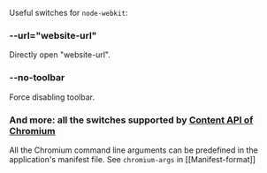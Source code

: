 Useful switches for `node-webkit`:

### --url="website-url"
Directly open "website-url".

### --no-toolbar
Force disabling toolbar.

### And more: all the switches supported by [Content API of Chromium](http://src.chromium.org/svn/trunk/src/content/public/common/content_switches.cc)

All the Chromium command line arguments can be predefined in the application's manifest file. See `chromium-args` in [[Manifest-format]]
